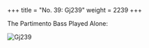 +++
title = "No. 39: Gj239"
weight = 2239
+++

The Partimento Bass Played Alone:

![Gj239](/img/039DurNum.jpg)
